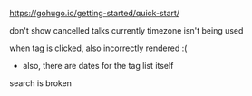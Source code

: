 https://gohugo.io/getting-started/quick-start/

don't show cancelled talks
currently timezone isn't being used

when tag is clicked, also incorrectly rendered :(
- also, there are dates for the tag list itself

search is broken
